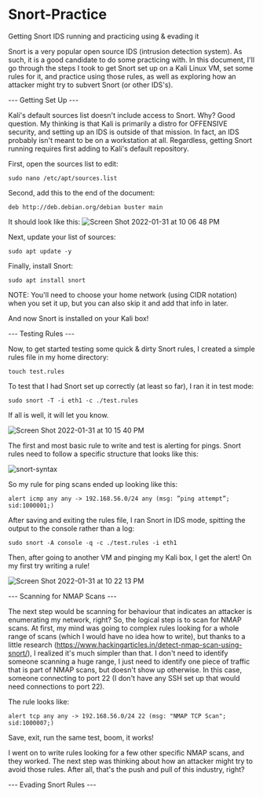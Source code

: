 # Snort-Practice
Getting Snort IDS running and practicing using &amp; evading it

Snort is a very popular open source IDS (intrusion detection system).  As such, it is a good candidate to do some practicing with. In this document, I'll go through the steps I took to get Snort set up on a Kali Linux VM, set some rules for it, and practice using those rules, as well as exploring how an attacker might try to subvert Snort (or other IDS's).

--- Getting Set Up ---

Kali's default sources list doesn't include access to Snort.  Why? Good question. My thinking is that Kali is primarily a distro for OFFENSIVE security, and setting up an IDS is outside of that mission.  In fact, an IDS probably isn't meant to be on a workstation at all.  Regardless, getting Snort running requires first adding to Kali's default repository.

First, open the sources list to edit:
```
sudo nano /etc/apt/sources.list
```

Second, add this to the end of the document:
```
deb http://deb.debian.org/debian buster main
```

It should look like this:
![Screen Shot 2022-01-31 at 10 06 48 PM](https://user-images.githubusercontent.com/91093176/151915644-c628e3d5-044a-4f4c-9d2a-c44ee2c886f7.png)

Next, update your list of sources:
```
sudo apt update -y
```

Finally, install Snort:
```
sudo apt install snort
```
NOTE: You'll need to choose your home network (using CIDR notation) when you set it up, but you can also skip it and add that info in later.

And now Snort is installed on your Kali box!


--- Testing Rules ---

Now, to get started testing some quick & dirty Snort rules, I created a simple rules file in my home directory:
```
touch test.rules
```

To test that I had Snort set up correctly (at least so far), I ran it in test mode:
```
sudo snort -T -i eth1 -c ./test.rules
```

If all is well, it will let you know.

![Screen Shot 2022-01-31 at 10 15 40 PM](https://user-images.githubusercontent.com/91093176/151916299-d09ff6c5-bfdd-41d5-99a3-7704c6fb279c.png)


The first and most basic rule to write and test is alerting for pings.  Snort rules need to follow a specific structure that looks like this:

![snort-syntax](https://user-images.githubusercontent.com/91093176/151916459-5948f0fb-edff-4856-9418-ce94ab4e1657.png)

So my rule for ping scans ended up looking like this:

```
alert icmp any any -> 192.168.56.0/24 any (msg: ”ping attempt”; sid:1000001;)
```

After saving and exiting the rules file, I ran Snort in IDS mode, spitting the output to the console rather than a log:

```
sudo snort -A console -q -c ./test.rules -i eth1
```

Then, after going to another VM and pinging my Kali box, I get the alert!  On my first try writing a rule! 

![Screen Shot 2022-01-31 at 10 22 13 PM](https://user-images.githubusercontent.com/91093176/151916857-384e683d-03f0-4765-933f-93f7a3ee3c34.png)

--- Scanning for NMAP Scans ---

The next step would be scanning for behaviour that indicates an attacker is enumerating my network, right?  So, the logical step is to scan for NMAP scans.  At first, my mind was going to complex rules looking for a whole range of scans (which I would have no idea how to write), but thanks to a little research (https://www.hackingarticles.in/detect-nmap-scan-using-snort/), I realized it's much simpler than that. I don't need to identify someone scanning a huge range, I just need to identify one piece of traffic that is part of NMAP scans, but doesn't show up otherwise.  In this case, someone connecting to port 22 (I don't have any SSH set up that would need connections to port 22).

The rule looks like:

```
alert tcp any any -> 192.168.56.0/24 22 (msg: "NMAP TCP Scan"; sid:1000007;)
```

Save, exit, run the same test, boom, it works!

I went on to write rules looking for a few other specific NMAP scans, and they worked. The next step was thinking about how an attacker might try to avoid those rules. After all, that's the push and pull of this industry, right? 

--- Evading Snort Rules --- 

